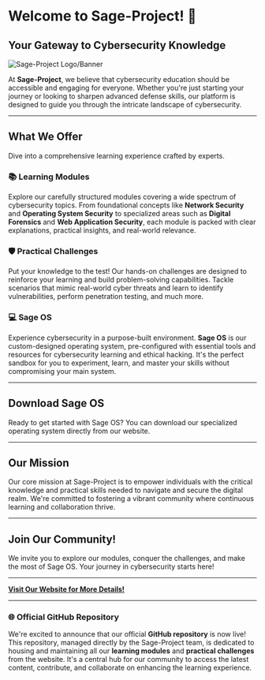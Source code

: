 # Welcome to Sage-Project! 🚀

## Your Gateway to Cybersecurity Knowledge

![Sage-Project Logo/Banner](https://sage-project.my/images/sage-banner.png)

At **Sage-Project**, we believe that cybersecurity education should be accessible and engaging for everyone. Whether you're just starting your journey or looking to sharpen advanced defense skills, our platform is designed to guide you through the intricate landscape of cybersecurity.

---

## What We Offer

Dive into a comprehensive learning experience crafted by experts.

### 📚 Learning Modules
Explore our carefully structured modules covering a wide spectrum of cybersecurity topics. From foundational concepts like **Network Security** and **Operating System Security** to specialized areas such as **Digital Forensics** and **Web Application Security**, each module is packed with clear explanations, practical insights, and real-world relevance.

### 🛡️ Practical Challenges
Put your knowledge to the test! Our hands-on challenges are designed to reinforce your learning and build problem-solving capabilities. Tackle scenarios that mimic real-world cyber threats and learn to identify vulnerabilities, perform penetration testing, and much more.

### 💻 Sage OS
Experience cybersecurity in a purpose-built environment. **Sage OS** is our custom-designed operating system, pre-configured with essential tools and resources for cybersecurity learning and ethical hacking. It's the perfect sandbox for you to experiment, learn, and master your skills without compromising your main system.

---

## Download Sage OS

Ready to get started with Sage OS? You can download our specialized operating system directly from our website.

---

## Our Mission

Our core mission at Sage-Project is to empower individuals with the critical knowledge and practical skills needed to navigate and secure the digital realm. We're committed to fostering a vibrant community where continuous learning and collaboration thrive.

---

## Join Our Community!

We invite you to explore our modules, conquer the challenges, and make the most of Sage OS. Your journey in cybersecurity starts here!

---

**[Visit Our Website for More Details!](https://sage-project.my)**

---

### 🌐 Official GitHub Repository

We're excited to announce that our official **GitHub repository** is now live! This repository, managed directly by the Sage-Project team, is dedicated to housing and maintaining all our **learning modules** and **practical challenges** from the website. It's a central hub for our community to access the latest content, contribute, and collaborate on enhancing the learning experience.
